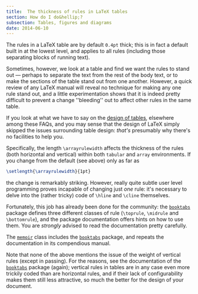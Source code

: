 ```yaml
---
title:  The thickness of rules in LaTeX tables
section: How do I do&hellip;?
subsection: Tables, figures and diagrams
date: 2014-06-10
---
```


The rules in a LaTeX table are by default `0.4pt` thick;
this is in fact a default built in at the lowest level, and applies to
all rules (including those separating blocks of running text).

Sometimes, however, we look at a table and find we want the rules to
stand out&nbsp;&mdash; perhaps to separate the text from the rest of the body
text, or to make the sections of the table stand out from one another.
However, a quick review of any LaTeX manual will reveal no
technique for making any one rule stand out, and a little
experimentation shows that it is indeed pretty difficult to prevent
a change ''bleeding'' out to affect other rules in the same table.

If you look at what we have to say on the 
[design of tables](FAQ-destable.md), elsewhere
among these FAQs, and you may sense that the design of LaTeX
simply skipped the issues surrounding table design: _that's_
presumably why there's no facilities to help you.

Specifically, the length `\arrayrulewidth` affects the thickness of
the rules (both horizontal and vertical) within both
`tabular` and `array` environments.  If you
change from the default (see above) only as far as
```latex
\setlength{\arrayrulewidth}{1pt}
```
the change is remarkably striking.  However, really quite subtle user
level programming proves incapable of changing just _one_ rule:
it's necessary to delve into the (rather tricky) code of `\hline`
and `\cline` themselves.

Fortunately, this job has already been done for the community: the
[`booktabs`](https://ctan.org/pkg/booktabs) package defines three different classes of rule
(`\toprule`, `\midrule` and `\bottomrule`), and the package
documentation offers hints on how to use them.  You are
_strongly_ advised to read the documentation pretty carefully.

The [`memoir`](https://ctan.org/pkg/memoir) class includes the [`booktabs`](https://ctan.org/pkg/booktabs) package, and
repeats the documentation in its compendious manual.

Note that none of the above mentions the issue of the weight of
vertical rules (except in passing).  For the reasons, see the
documentation of the [`booktabs`](https://ctan.org/pkg/booktabs) package (again); vertical
rules in tables are in any case even more trickily coded than are
horizontal rules, and if their lack of configurability makes them
still less attractive, so much the better for the design of your
document.

